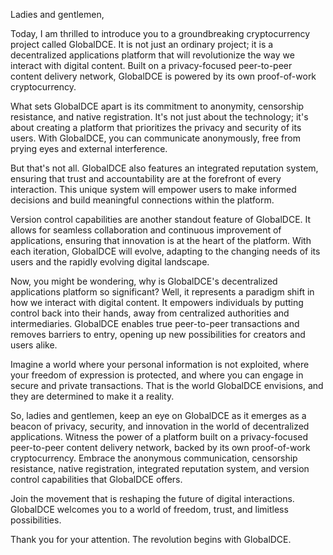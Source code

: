Ladies and gentlemen,

Today, I am thrilled to introduce you to a groundbreaking cryptocurrency project called GlobalDCE. It is not just an ordinary project; it is a decentralized applications platform that will revolutionize the way we interact with digital content. Built on a privacy-focused peer-to-peer content delivery network, GlobalDCE is powered by its own proof-of-work cryptocurrency.

What sets GlobalDCE apart is its commitment to anonymity, censorship resistance, and native registration. It's not just about the technology; it's about creating a platform that prioritizes the privacy and security of its users. With GlobalDCE, you can communicate anonymously, free from prying eyes and external interference.

But that's not all. GlobalDCE also features an integrated reputation system, ensuring that trust and accountability are at the forefront of every interaction. This unique system will empower users to make informed decisions and build meaningful connections within the platform.

Version control capabilities are another standout feature of GlobalDCE. It allows for seamless collaboration and continuous improvement of applications, ensuring that innovation is at the heart of the platform. With each iteration, GlobalDCE will evolve, adapting to the changing needs of its users and the rapidly evolving digital landscape.

Now, you might be wondering, why is GlobalDCE's decentralized applications platform so significant? Well, it represents a paradigm shift in how we interact with digital content. It empowers individuals by putting control back into their hands, away from centralized authorities and intermediaries. GlobalDCE enables true peer-to-peer transactions and removes barriers to entry, opening up new possibilities for creators and users alike.

Imagine a world where your personal information is not exploited, where your freedom of expression is protected, and where you can engage in secure and private transactions. That is the world GlobalDCE envisions, and they are determined to make it a reality.

So, ladies and gentlemen, keep an eye on GlobalDCE as it emerges as a beacon of privacy, security, and innovation in the world of decentralized applications. Witness the power of a platform built on a privacy-focused peer-to-peer content delivery network, backed by its own proof-of-work cryptocurrency. Embrace the anonymous communication, censorship resistance, native registration, integrated reputation system, and version control capabilities that GlobalDCE offers.

Join the movement that is reshaping the future of digital interactions. GlobalDCE welcomes you to a world of freedom, trust, and limitless possibilities.

Thank you for your attention. The revolution begins with GlobalDCE.
